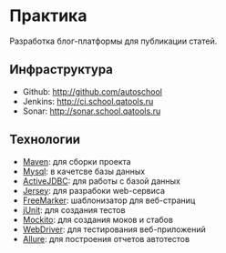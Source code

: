 # Практика

Разработка блог-платформы для публикации статей.

## Инфраструктура

 * Github:   http://github.com/autoschool
 * Jenkins:  http://ci.school.qatools.ru
 * Sonar:    http://sonar.school.qatools.ru

## Технологии

 * [Maven](http://maven.apache.org): для сборки проекта
 * [Mysql](http://www.mysql.com): в качетсве базы данных
 * [ActiveJDBC](http://javalite.io/activejdbc): для работы с базой данных
 * [Jersey](https://jersey.java.net): для разрабоки web-сервиса
 * [FreeMarker](http://freemarker.org): шаблонизатор для веб-страниц
 * [jUnit](http://junit.org): для создания тестов
 * [Mockito](https://code.google.com/p/mockito/): для создания моков и стабов
 * [WebDriver](https://code.google.com/p/selenium/wiki/GettingStarted): для тестирования веб-приложений
 * [Allure](http://allure.qatools.ru): для построения отчетов автотестов
